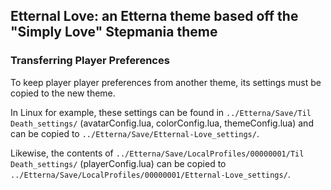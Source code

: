 ## Etternal Love: an Etterna theme based off the "Simply Love" Stepmania theme

### Transferring Player Preferences

To keep player player preferences from another theme, its settings must be copied to the new theme.

In Linux for example, these settings can be found in  `../Etterna/Save/Til Death_settings/` (avatarConfig.lua, colorConfig.lua, themeConfig.lua) and can be copied to `../Etterna/Save/Etternal-Love_settings/`. 

Likewise, the contents of `../Etterna/Save/LocalProfiles/00000001/Til Death_settings/` (playerConfig.lua) can be copied to `../Etterna/Save/LocalProfiles/00000001/Etternal-Love_settings/`. 
